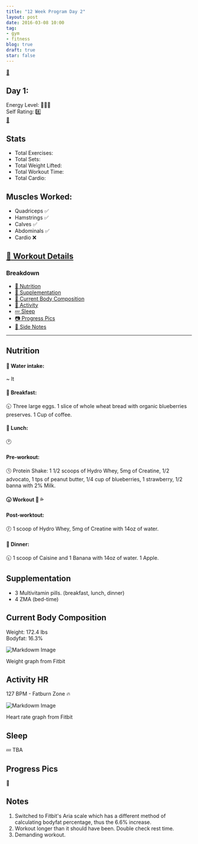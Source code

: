```yaml
---
title: "12 Week Program Day 2"
layout: post
date: 2016-03-08 10:00
tag:
- gym
- fitness
blog: true
draft: true
star: false
---
```

[:muscle:](http://bodyspace.bodybuilding.com/brenodamata/) <br>

## Day 1:
<!-- Energy out of four batteries -->
Energy Level: :battery::battery::battery: <br>
Self Rating: :eight: <br>
[:running:](https://www.fitbit.com/user/3WJZ2S)

## Stats
 
 * Total Exercises: 
 * Total Sets: 
 * Total Weight Lifted: 
 * Total Workout Time: 
 * Total Cardio: 


## Muscles Worked: 

 * Quadriceps   :white_check_mark:
 * Hamstrings   :white_check_mark:
 * Calves       :white_check_mark:
 * Abdominals   :white_check_mark:
 * Cardio       :x:

## [:muscle: Workout Details](http://bodyspace.bodybuilding.com/workouts/viewworkoutlog/brenodamata/56de13ad0cf254b2d6541cd2)

### Breakdown
- [:meat_on_bone: Nutrition](#nutrition)
- [:pill: Supplementation](#supplementation)
- [:muscle: Current Body Composition](#current-body-composition)
- [:heartbeat: Activity](#activity-hr)
- [:zzz: Sleep](#sleep)
- [:camera: Progress Pics](#progress-pics)
- [:pencil: Side Notes](#notes)

---

## Nutrition

#### :ocean: Water intake:
~ lt 

#### :egg: Breakfast:
:clock930: Three large eggs. 1 slice of whole wheat bread with organic blueberries preserves. 1 Cup of coffee.

#### :poultry_leg: Lunch:
:clock1: 

#### Pre-workout:
:clock4: Protein Shake: 1 1/2 scoops of Hydro Whey, 5mg of Creatine, 1/2 advocato, 1 tps of peanut butter, 1/4 cup of blueberries, 1 strawberry, 1/2 banna with 2% Milk.

#### :clock530: Workout :muscle: :sweat_drops: 

#### Post-worktout:
:clock7: 1 scoop of Hydro Whey, 5mg of Creatine with 14oz of water. 

#### :curry: Dinner:
:clock930: 1 scoop of Caisine and 1 Banana with 14oz of water. 1 Apple.

## Supplementation

* 3 Multivitamin pills. (breakfast, lunch, dinner)
* 4 ZMA (bed-time)

## Current Body Composition

Weight: 172.4 lbs <br>
Bodyfat: 16.3%

![Markdowm Image][weight]
<figcaption class="caption">Weight graph from Fitbit</figcaption>

## Activity HR

127 BPM - Fatburn Zone :fire:

![Markdowm Image][heart-rate]
<figcaption class="caption">Heart rate graph from Fitbit</figcaption>

## Sleep
:zzz: TBA

## Progress Pics

:no_entry_sign:

## Notes

1. Switched to Fitbit's Aria scale which has a different method of calculating bodyfat percentage, thus the 6.6% increase.
2. Workout longer than it should have been. Double check rest time.
3. Demanding workout.

[weight]: https://ipfs.pics/ipfs/Qmc2UGFKA21U6oATLpvajBSiNQo7DZcproprrRkbXjFXaL
[lean-vs-fat]: https://ipfs.pics/ipfs/QmbcPCp9TTKmryfnviNfTyf2TeyFNFRUrxhzwMg8o7TfzQ
[heart-rate]: https://ipfs.pics/ipfs/Qmceq7u4kqAKyq5dzVchSPYcMJtFHWMJp7wkB6HYHWhS6Q
